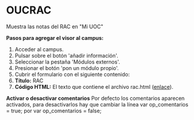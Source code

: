 # OUCRAC
Muestra las notas del RAC en "Mi UOC"

**Pasos para agregar el visor al campus:**
1. Acceder al campus.
2. Pulsar sobre el botón 'añadir información'.
3. Seleccionar la pestaña 'Módulos externos'.
4. Presionar el botón 'pon un módulo propio'.
5. Cubrir el formulario con el siguiente contenido:
6. **Título:** RAC
7. **Código HTML:** El texto que contiene el archivo rac.html ([enlace](https://raw.githubusercontent.com/davidcmg/OUCRAC/master/rac.html "RAC")).

**Activar o desactivar comentarios**
Por defecto los comentarios aparecen activados, para desactivarlos hay que cambiar la línea
    var op_comentarios = true;
por
    var op_comentarios = false;
